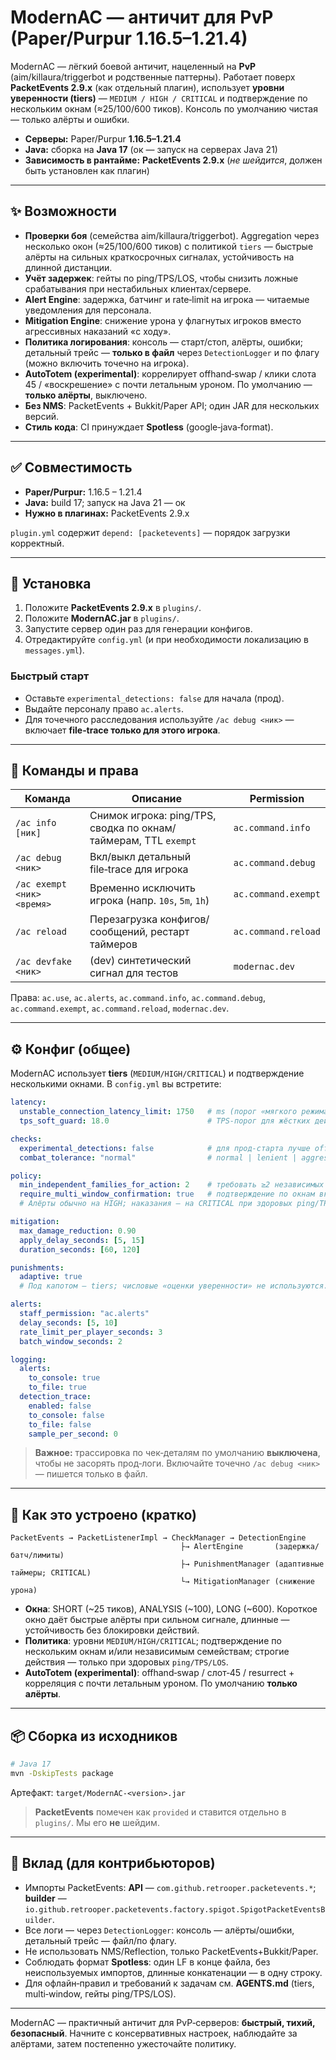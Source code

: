 # ModernAC — античит для PvP (Paper/Purpur 1.16.5–1.21.4)

ModernAC — лёгкий боевой античит, нацеленный на **PvP** (aim/killaura/triggerbot и родственные паттерны).
Работает поверх **PacketEvents 2.9.x** (как отдельный плагин), использует **уровни уверенности (tiers)** — `MEDIUM / HIGH / CRITICAL` и подтверждение по нескольким окнам (≈25/100/600 тиков). Консоль по умолчанию чистая — только алёрты и ошибки.

- **Серверы:** Paper/Purpur **1.16.5–1.21.4**
- **Java:** сборка на **Java 17** (ок — запуск на серверах Java 21)
- **Зависимость в рантайме:** **PacketEvents 2.9.x** (*не шейдится*, должен быть установлен как плагин)

---

## ✨ Возможности

- **Проверки боя** (семейства aim/killaura/triggerbot). Aggregation через несколько окон (≈25/100/600 тиков) с политикой `tiers` — быстрые алёрты на сильных краткосрочных сигналах, устойчивость на длинной дистанции.
- **Учёт задержек**: гейты по ping/TPS/LOS, чтобы снизить ложные срабатывания при нестабильных клиентах/сервере.
- **Alert Engine**: задержка, батчинг и rate‑limit на игрока — читаемые уведомления для персонала.
- **Mitigation Engine**: снижение урона у флагнутых игроков вместо агрессивных наказаний «с ходу».
- **Политика логирования**: консоль — старт/стоп, алёрты, ошибки; детальный трейс — **только в файл** через `DetectionLogger` и по флагу (можно включить точечно на игрока).
- **AutoTotem (experimental)**: коррелирует offhand‑swap / клики слота 45 / «воскрешение» с почти летальным уроном. По умолчанию — **только алёрты**, выключено.
- **Без NMS**: PacketEvents + Bukkit/Paper API; один JAR для нескольких версий.
- **Стиль кода**: CI принуждает **Spotless** (google‑java‑format).

---

## ✅ Совместимость

- **Paper/Purpur:** 1.16.5 – 1.21.4
- **Java:** build 17; запуск на Java 21 — ок
- **Нужно в плагинах:** PacketEvents 2.9.x

`plugin.yml` содержит `depend: [packetevents]` — порядок загрузки корректный.

---

## 🚀 Установка

1. Положите **PacketEvents 2.9.x** в `plugins/`.
2. Положите **ModernAC.jar** в `plugins/`.
3. Запустите сервер один раз для генерации конфигов.
4. Отредактируйте `config.yml` (и при необходимости локализацию в `messages.yml`).

### Быстрый старт
- Оставьте `experimental_detections: false` для начала (прод).
- Выдайте персоналу право `ac.alerts`.
- Для точечного расследования используйте `/ac debug <ник>` — включает **file‑trace только для этого игрока**.

---

## 🧰 Команды и права

| Команда | Описание | Permission |
|---|---|---|
| `/ac info [ник]` | Снимок игрока: ping/TPS, сводка по окнам/таймерам, TTL `exempt` | `ac.command.info` |
| `/ac debug <ник>` | Вкл/выкл детальный file‑trace для игрока | `ac.command.debug` |
| `/ac exempt <ник> <время>` | Временно исключить игрока (напр. `10s`, `5m`, `1h`) | `ac.command.exempt` |
| `/ac reload` | Перезагрузка конфигов/сообщений, рестарт таймеров | `ac.command.reload` |
| `/ac devfake <ник>` | (dev) синтетический сигнал для тестов | `modernac.dev` |

Права: `ac.use`, `ac.alerts`, `ac.command.info`, `ac.command.debug`, `ac.command.exempt`, `ac.command.reload`, `modernac.dev`.

---

## ⚙️ Конфиг (общее)

ModernAC использует **tiers** (`MEDIUM/HIGH/CRITICAL`) и подтверждение несколькими окнами. В `config.yml` вы встретите:

```yml
latency:
  unstable_connection_latency_limit: 1750   # ms (порог «мягкого режима»)
  tps_soft_guard: 18.0                      # TPS-порог для жёстких действий

checks:
  experimental_detections: false            # для прод-старта лучше off
  combat_tolerance: "normal"                # normal | lenient | aggressive

policy:
  min_independent_families_for_action: 2    # требовать ≥2 независимых семейств
  require_multi_window_confirmation: true   # подтверждение по окнам включено
  # Алёрты обычно на HIGH; наказания — на CRITICAL при здоровых ping/TPS.

mitigation:
  max_damage_reduction: 0.90
  apply_delay_seconds: [5, 15]
  duration_seconds: [60, 120]

punishments:
  adaptive: true
  # Под капотом — tiers; числовые «оценки уверенности» не используются.

alerts:
  staff_permission: "ac.alerts"
  delay_seconds: [5, 10]
  rate_limit_per_player_seconds: 3
  batch_window_seconds: 2

logging:
  alerts:
    to_console: true
    to_file: true
  detection_trace:
    enabled: false
    to_console: false
    to_file: false
    sample_per_second: 0
```

> **Важное:** трассировка по чек‑деталям по умолчанию **выключена**, чтобы не засорять прод‑логи. Включайте точечно `/ac debug <ник>` — пишется только в файл.

---

## 🧪 Как это устроено (кратко)

```
PacketEvents → PacketListenerImpl → CheckManager → DetectionEngine
                                      ├→ AlertEngine       (задержка/батч/лимиты)
                                      ├→ PunishmentManager (адаптивные таймеры; CRITICAL)
                                      └→ MitigationManager (снижение урона)
```

- **Окна**: SHORT (~25 тиков), ANALYSIS (~100), LONG (~600). Короткое окно даёт быстрые алёрты при сильном сигнале, длинные — устойчивость без блокировки действий.
- **Политика**: уровни `MEDIUM/HIGH/CRITICAL`; подтверждение по нескольким окнам и/или независимым семействам; строгие действия — только при здоровых `ping/TPS/LOS`.
- **AutoTotem (experimental)**: offhand‑swap / слот‑45 / resurrect + корреляция с почти летальным уроном. По умолчанию **только алёрты**.

---

## 📦 Сборка из исходников

```bash
# Java 17
mvn -DskipTests package
```
Артефакт: `target/ModernAC-<version>.jar`

> **PacketEvents** помечен как `provided` и ставится отдельно в `plugins/`. Мы его **не** шейдим.

---

## 🤝 Вклад (для контрибьюторов)

- Импорты PacketEvents: **API** — `com.github.retrooper.packetevents.*`; **builder** — `io.github.retrooper.packetevents.factory.spigot.SpigotPacketEventsBuilder`.
- Все логи — через `DetectionLogger`: консоль — алёрты/ошибки, детальный трейс — файл/по флагу.
- Не использовать NMS/Reflection, только PacketEvents+Bukkit/Paper.
- Соблюдать формат **Spotless**: один LF в конце файла, без неиспользуемых импортов, длинные конкатенации — в одну строку.
- Для офлайн‑правил и требований к задачам см. **AGENTS.md** (tiers, multi‑window, гейты ping/TPS/LOS).

---

ModernAC — практичный античит для PvP‑серверов: **быстрый, тихий, безопасный**. Начните с консервативных настроек, наблюдайте за алёртами, затем постепенно ужесточайте политику.
